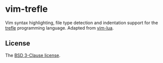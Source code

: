# vim-trefle

Vim syntax highlighting, file type detection and indentation support for the
[trefle]() programming language. Adapted from [vim-lua](https://github.com/tbastos/vim-lua).

## License

The [BSD 3-Clause license](http://opensource.org/licenses/BSD-3-Clause).

